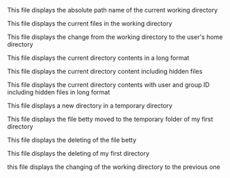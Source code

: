 This file displays the absolute path name of the current working directory

This file displays the current files in the working directory

This file displays the change from the working directory to the user's home directory

This file displays the current directory contents in a long format

This file displays the current directory content including hidden files

This file displays the current directory contents with user and group ID including hidden files in long format

This file displays a new directory in a temporary directory

This file displays the file betty moved to the temporary folder of my first directory

This file displays the deleting of the file betty

This file displays the deleting of my first directory

this file displays the changing of the working directory to the previous one